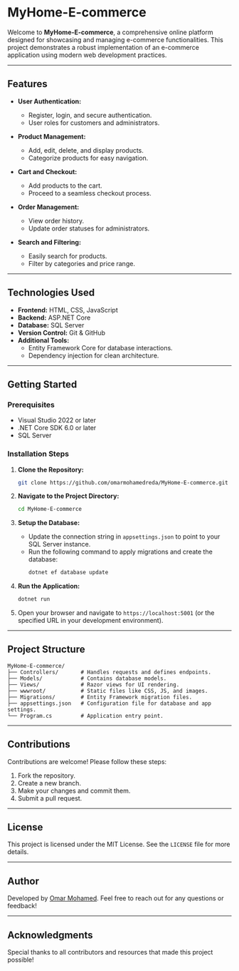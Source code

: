 # MyHome-E-commerce

Welcome to **MyHome-E-commerce**, a comprehensive online platform designed for showcasing and managing e-commerce functionalities. This project demonstrates a robust implementation of an e-commerce application using modern web development practices.

---

## Features

- **User Authentication:**
  - Register, login, and secure authentication.
  - User roles for customers and administrators.

- **Product Management:**
  - Add, edit, delete, and display products.
  - Categorize products for easy navigation.

- **Cart and Checkout:**
  - Add products to the cart.
  - Proceed to a seamless checkout process.

- **Order Management:**
  - View order history.
  - Update order statuses for administrators.

- **Search and Filtering:**
  - Easily search for products.
  - Filter by categories and price range.

---

## Technologies Used

- **Frontend:** HTML, CSS, JavaScript
- **Backend:** ASP.NET Core
- **Database:** SQL Server
- **Version Control:** Git & GitHub
- **Additional Tools:**
  - Entity Framework Core for database interactions.
  - Dependency injection for clean architecture.

---

## Getting Started

### Prerequisites

- Visual Studio 2022 or later
- .NET Core SDK 6.0 or later
- SQL Server

### Installation Steps

1. **Clone the Repository:**
   ```bash
   git clone https://github.com/omarmohamedreda/MyHome-E-commerce.git
   ```

2. **Navigate to the Project Directory:**
   ```bash
   cd MyHome-E-commerce
   ```

3. **Setup the Database:**
   - Update the connection string in `appsettings.json` to point to your SQL Server instance.
   - Run the following command to apply migrations and create the database:
     ```bash
     dotnet ef database update
     ```

4. **Run the Application:**
   ```bash
   dotnet run
   ```

5. Open your browser and navigate to `https://localhost:5001` (or the specified URL in your development environment).

---

## Project Structure

```plaintext
MyHome-E-commerce/
├── Controllers/       # Handles requests and defines endpoints.
├── Models/            # Contains database models.
├── Views/             # Razor views for UI rendering.
├── wwwroot/           # Static files like CSS, JS, and images.
├── Migrations/        # Entity Framework migration files.
├── appsettings.json   # Configuration file for database and app settings.
└── Program.cs         # Application entry point.
```

---

## Contributions

Contributions are welcome! Please follow these steps:

1. Fork the repository.
2. Create a new branch.
3. Make your changes and commit them.
4. Submit a pull request.

---

## License

This project is licensed under the MIT License. See the `LICENSE` file for more details.

---

## Author

Developed by [Omar Mohamed](https://github.com/omarmohamedreda). Feel free to reach out for any questions or feedback!

---

## Acknowledgments

Special thanks to all contributors and resources that made this project possible!
